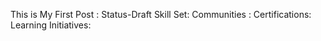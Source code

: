 This is My First Post  :  Status-Draft
Skill Set:
Communities :
Certifications:
Learning Initiatives:

